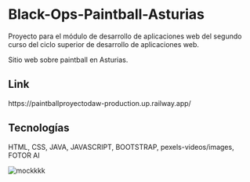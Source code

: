 # Black-Ops-Paintball-Asturias


Proyecto para el módulo de desarrollo de aplicaciones web del segundo curso del ciclo superior de desarrollo de aplicaciones web.

Sitio web sobre paintball en Asturias.

<h2>Link</h2>
https://paintballproyectodaw-production.up.railway.app/

<h2>Tecnologías</h2>
HTML, CSS, JAVA, JAVASCRIPT, BOOTSTRAP, pexels-videos/images, FOTOR AI





![mockkkk](https://github.com/user-attachments/assets/35c8037e-d2e0-4116-af79-9dc50ef090b2)



 


